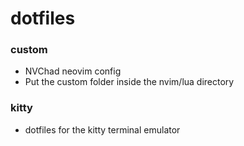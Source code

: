 # dotfiles

### custom

- NVChad neovim config
- Put the custom folder inside the nvim/lua directory

### kitty

- dotfiles for the kitty terminal emulator
